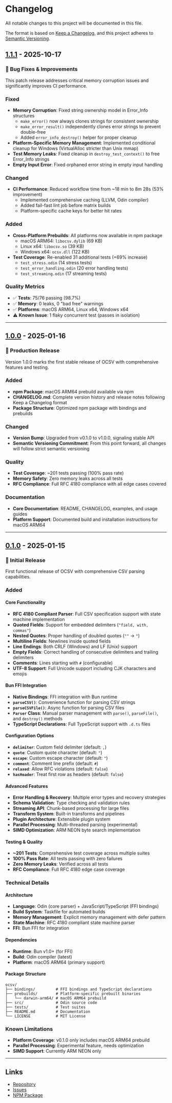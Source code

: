 # Changelog

All notable changes to this project will be documented in this file.

The format is based on [Keep a Changelog](https://keepachangelog.com/en/1.1.0/),
and this project adheres to [Semantic Versioning](https://semver.org/spec/v2.0.0.html).

## [1.1.1] - 2025-10-17

### 🐛 Bug Fixes & Improvements

This patch release addresses critical memory corruption issues and significantly improves CI performance.

### Fixed
- **Memory Corruption**: Fixed string ownership model in Error_Info structures
  - `make_error()` now always clones strings for consistent ownership
  - `make_error_result()` independently clones error strings to prevent double-free
  - Added `error_info_destroy()` helper for proper cleanup
- **Platform-Specific Memory Management**: Implemented conditional cleanup for Windows (VirtualAlloc stricter than Unix mmap)
- **Test Memory Leaks**: Fixed cleanup in `destroy_test_context()` to free Error_Info strings
- **Empty Input Error**: Fixed orphaned error string in empty input handling

### Changed
- **CI Performance**: Reduced workflow time from ~18 min to 8m 28s (53% improvement)
  - Implemented comprehensive caching (LLVM, Odin compiler)
  - Added fail-fast lint job before matrix builds
  - Platform-specific cache keys for better hit rates

### Added
- **Cross-Platform Prebuilds**: All platforms now available in npm package
  - macOS ARM64: `libocsv.dylib` (69 KB)
  - Linux x64: `libocsv.so` (39 KB)
  - Windows x64: `ocsv.dll` (122 KB)
- **Test Coverage**: Re-enabled 31 additional tests (+69% increase)
  - `test_stress.odin` (14 stress tests)
  - `test_error_handling.odin` (20 error handling tests)
  - `test_streaming.odin` (17 streaming tests)

### Quality Metrics
- ✅ **Tests**: 75/76 passing (98.7%)
- ✅ **Memory**: 0 leaks, 0 "bad free" warnings
- ✅ **Platforms**: macOS ARM64, Linux x64, Windows x64
- ⚠️ **Known Issue**: 1 flaky concurrent test (passes in isolation)

---

## [1.0.0] - 2025-01-16

### 🎉 Production Release

Version 1.0.0 marks the first stable release of OCSV with comprehensive features and testing.

### Added
- **npm Package**: macOS ARM64 prebuild available via npm
- **CHANGELOG.md**: Complete version history and release notes following Keep a Changelog format
- **Package Structure**: Optimized npm package with bindings and prebuilds

### Changed
- **Version Bump**: Upgraded from v0.1.0 to v1.0.0, signaling stable API
- **Semantic Versioning Commitment**: From this point forward, all changes will follow strict semantic versioning

### Quality
- **Test Coverage**: ~201 tests passing (100% pass rate)
- **Memory Safety**: Zero memory leaks across all tests
- **RFC Compliance**: Full RFC 4180 compliance with all edge cases covered

### Documentation
- **Core Documentation**: README, CHANGELOG, examples, and usage guides
- **Platform Support**: Documented build and installation instructions for macOS ARM64

---

## [0.1.0] - 2025-01-15

### 🚀 Initial Release

First functional release of OCSV with comprehensive CSV parsing capabilities.

### Added

#### Core Functionality
- **RFC 4180 Compliant Parser**: Full CSV specification support with state machine implementation
- **Quoted Fields**: Support for embedded delimiters (`"field, with, commas"`)
- **Nested Quotes**: Proper handling of doubled quotes (`""` → `"`)
- **Multiline Fields**: Newlines inside quoted fields
- **Line Endings**: Both CRLF (Windows) and LF (Unix) support
- **Empty Fields**: Correct handling of consecutive delimiters and trailing delimiters
- **Comments**: Lines starting with `#` (configurable)
- **UTF-8 Support**: Full Unicode support including CJK characters and emojis

#### Bun FFI Integration
- **Native Bindings**: FFI integration with Bun runtime
- **`parseCSV()`**: Convenience function for parsing CSV strings
- **`parseCSVFile()`**: Async function for parsing CSV files
- **`Parser` Class**: Manual parser management with `parse()`, `parseFile()`, and `destroy()` methods
- **TypeScript Declarations**: Full TypeScript support with `.d.ts` files

#### Configuration Options
- **`delimiter`**: Custom field delimiter (default: `,`)
- **`quote`**: Custom quote character (default: `"`)
- **`escape`**: Custom escape character (default: `"`)
- **`comment`**: Comment line prefix (default: `#`)
- **`relaxed`**: Allow RFC violations (default: `false`)
- **`hasHeader`**: Treat first row as headers (default: `false`)

#### Advanced Features
- **Error Handling & Recovery**: Multiple error types and recovery strategies
- **Schema Validation**: Type checking and validation rules
- **Streaming API**: Chunk-based processing for large files
- **Transform System**: Built-in transforms and pipelines
- **Plugin Architecture**: Extensible plugin system
- **Parallel Processing**: Multi-threaded parsing (experimental)
- **SIMD Optimization**: ARM NEON byte search implementation

#### Testing & Quality
- **~201 Tests**: Comprehensive test coverage across multiple suites
- **100% Pass Rate**: All tests passing with zero failures
- **Zero Memory Leaks**: Verified across all tests
- **RFC Compliance**: Full RFC 4180 edge case coverage

### Technical Details

#### Architecture
- **Language**: Odin (core parser) + JavaScript/TypeScript (FFI bindings)
- **Build System**: Taskfile for automated builds
- **Memory Management**: Explicit memory management with defer pattern
- **State Machine**: RFC 4180 compliant state machine parser
- **FFI**: Bun FFI for integration

#### Dependencies
- **Runtime**: Bun v1.0+ (for FFI)
- **Build**: Odin compiler (latest)
- **Platform**: macOS ARM64 (primary support)

#### Package Structure
```
ocsv/
├── bindings/         # FFI bindings and TypeScript declarations
├── prebuilds/        # Platform-specific prebuilt binaries
│   └── darwin-arm64/ # macOS ARM64 prebuild
├── src/              # Odin source code
├── tests/            # Test suites
├── README.md         # Documentation
└── LICENSE           # MIT License
```

### Known Limitations

- **Platform Coverage**: v0.1.0 only includes macOS ARM64 prebuild
- **Parallel Processing**: Experimental feature, needs optimization
- **SIMD Support**: Currently ARM NEON only

---

## Links

- [Repository](https://github.com/dvrd/ocsv)
- [Issues](https://github.com/dvrd/ocsv/issues)
- [NPM Package](https://www.npmjs.com/package/ocsv)

[1.1.1]: https://github.com/dvrd/ocsv/releases/tag/v1.1.1
[1.0.0]: https://github.com/dvrd/ocsv/releases/tag/v1.0.0
[0.1.0]: https://github.com/dvrd/ocsv/releases/tag/v0.1.0
